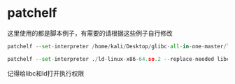 # patchelf
这里使用的都是脚本例子，有需要的请根据这些例子自行修改

```python
patchelf --set-interpreter /home/kali/Desktop/glibc-all-in-one-master/libs/2.31-0ubuntu9.12_amd64/ld-linux-x86-64.so.2 --set-rpath /home/kali/Desktop/glibc-all-in-one-master/libs/2.31-0ubuntu9.12_amd64 ./pwn
```

```python
patchelf --set-interpreter ./ld-linux-x86-64.so.2 --replace-needed libc.so.6 ./libc.so.6 ./pwn
```

记得给libc和ld打开执行权限